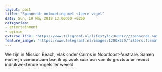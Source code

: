 ```yaml
---
layout: post
title: "Spannende ontmoeting met stoere vogel"
date: Sun, 19 May 2019 13:00:00 +0200
categories: 
- entertainment 
- opinie 
externe_link: "https://www.telegraaf.nl/lifestyle/3605127/spannende-ontmoeting-met-stoere-vogel"
feature_image: "https://www.telegraaf.nl/images/1200x630/filters:format(jpeg):quality(80)/cdn-kiosk-api.telegraaf.nl/07c8317e-78ae-11e9-9d3a-02c309bc01c1.png"
---
```


<p class="intro">We zijn in Mission Beach, vlak onder Cairns in Noordoost-Australië. Samen met mijn camerateam ben ik op zoek naar een van de grootste en meest indrukwekkende vogels ter wereld.</p>

